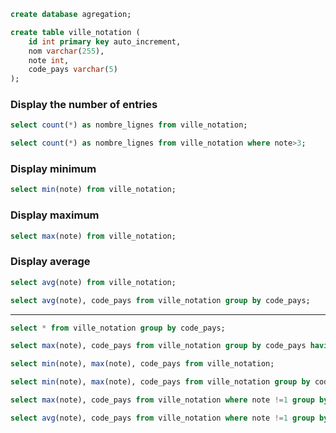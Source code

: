 ```sql
create database agregation;

create table ville_notation (
    id int primary key auto_increment,
    nom varchar(255),
    note int,
    code_pays varchar(5)
);
```

### Display the number of entries

```sql
select count(*) as nombre_lignes from ville_notation;
```

```sql
select count(*) as nombre_lignes from ville_notation where note>3;
```

### Display minimum

```sql
select min(note) from ville_notation;
```

### Display maximum

```sql
select max(note) from ville_notation;
```

### Display average

```sql
select avg(note) from ville_notation;
```

```sql
select avg(note), code_pays from ville_notation group by code_pays;
```
---

```sql
select * from ville_notation group by code_pays;
```

```sql
select max(note), code_pays from ville_notation group by code_pays having max(note)>5;
```

```sql
select min(note), max(note), code_pays from ville_notation;
```

```sql
select min(note), max(note), code_pays from ville_notation group by code_pays;
```

```sql
select max(note), code_pays from ville_notation where note !=1 group by code_pays having max(note)>2 order by code_pays;
```

```sql
select avg(note), code_pays from ville_notation where note !=1 group by code_pays having avg(note)>2 order by code_pays;
```



